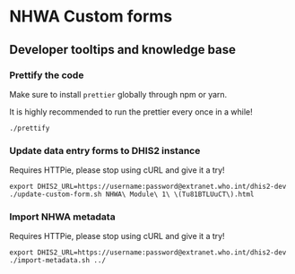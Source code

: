 # NHWA Custom forms

## Developer tooltips and knowledge base

### Prettify the code

Make sure to install ```prettier``` globally through npm or yarn.

It is highly recommended to run the prettier every once in a while!

```
./prettify
```

### Update data entry forms to DHIS2 instance

Requires HTTPie, please stop using cURL and give it a try!

```
export DHIS2_URL=https://username:password@extranet.who.int/dhis2-dev
./update-custom-form.sh NHWA\ Module\ 1\ \(Tu81BTLUuCT\).html
```

### Import NHWA metadata

Requires HTTPie, please stop using cURL and give it a try!

```
export DHIS2_URL=https://username:password@extranet.who.int/dhis2-dev
./import-metadata.sh ../
```

